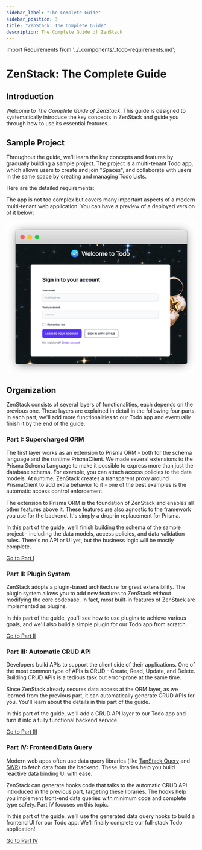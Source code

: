 ```yaml
---
sidebar_label: "The Complete Guide"
sidebar_position: 3
title: "ZenStack: The Complete Guide"
description: The Complete Guide of ZenStack
---
```


import Requirements from '../_components/_todo-requirements.md';

# ZenStack: The Complete Guide

## Introduction

Welcome to *The Complete Guide of ZenStack*. This guide is designed to systematically introduce the key concepts in ZenStack and guide you through how to use its essential features.

## Sample Project

Throughout the guide, we'll learn the key concepts and features by gradually building a sample project. The project is a multi-tenant Todo app, which allows users to create and join "Spaces", and collaborate with users in the same space by creating and managing Todo Lists.

Here are the detailed requirements:

<Requirements />

The app is not too complex but covers many important aspects of a modern multi-tenant web application. You can have a preview of a deployed version of it below:

[![Sample Todo App](../assets/todo-app-splash.png)](https://zenstack-todo.vercel.app/)

## Organization

ZenStack consists of several layers of functionalities, each depends on the previous one. These layers are explained in detail in the following four parts. In each part, we'll add more functionalities to our Todo app and eventually finish it by the end of the guide.

### Part I: Supercharged ORM

The first layer works as an extension to Prisma ORM - both for the schema language and the runtime PrismaClient. We made several extensions to the Prisma Schema Language to make it possible to express more than just the database schema. For example, you can attach access policies to the data models. At runtime, ZenStack creates a transparent proxy around PrismaClient to add extra behavior to it - one of the best examples is the automatic access control enforcement.

The extension to Prisma ORM is the foundation of ZenStack and enables all other features above it. These features are also agnostic to the framework you use for the backend. It's simply a drop-in replacement for Prisma.

In this part of the guide, we'll finish building the schema of the sample project - including the data models, access policies, and data validation rules. There's no API or UI yet, but the business logic will be mostly complete.

[Go to Part I](/docs/the-complete-guide/part1)

### Part II: Plugin System

ZenStack adopts a plugin-based architecture for great extensibility. The plugin system allows you to add new features to ZenStack without modifying the core codebase. In fact, most built-in features of ZenStack are implemented as plugins.

In this part of the guide, you'll see how to use plugins to achieve various goals, and we'll also build a simple plugin for our Todo app from scratch.

[Go to Part II](/docs/the-complete-guide/part2)

### Part III: Automatic CRUD API

Developers build APIs to support the client side of their applications. One of the most common type of APIs is CRUD - Create, Read, Update, and Delete. Building CRUD APIs is a tedious task but error-prone at the same time.

Since ZenStack already secures data access at the ORM layer, as we learned from the previous part, it can automatically generate CRUD APIs for you. You'll learn about the details in this part of the guide.

In this part of the guide, we'll add a CRUD API layer to our Todo app and turn it into a fully functional backend service.

[Go to Part III](/docs/the-complete-guide/part3)

### Part IV: Frontend Data Query

Modern web apps often use data query libraries (like [TanStack Query](https://tanstack.com/query) and [SWR](https://swr.vercel.app/)) to fetch data from the backend. These libraries help you build reactive data binding UI with ease.

ZenStack can generate hooks code that talks to the automatic CRUD API introduced in the previous part, targeting these libraries. The hooks help you implement front-end data queries with minimum code and complete type safety. Part IV focuses on this topic.

In this part of the guide, we'll use the generated data query hooks to build a frontend UI for our Todo app. We'll finally complete our full-stack Todo application!

[Go to Part IV](/docs/the-complete-guide/part4)
